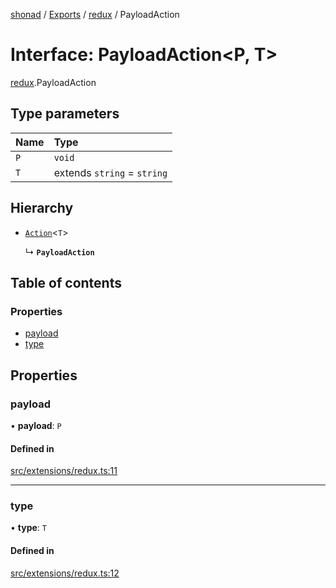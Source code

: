 [shonad](../README.md) / [Exports](../modules.md) / [redux](../modules/redux.md) / PayloadAction

# Interface: PayloadAction<P, T\>

[redux](../modules/redux.md).PayloadAction

## Type parameters

| Name | Type |
| :------ | :------ |
| `P` | `void` |
| `T` | extends `string` = `string` |

## Hierarchy

- [`Action`](redux.Action.md)<`T`\>

  ↳ **`PayloadAction`**

## Table of contents

### Properties

- [payload](redux.PayloadAction.md#payload)
- [type](redux.PayloadAction.md#type)

## Properties

### payload

• **payload**: `P`

#### Defined in

[src/extensions/redux.ts:11](https://github.com/jonlaing/shonad/blob/49f7c8a/src/extensions/redux.ts#L11)

___

### type

• **type**: `T`

#### Defined in

[src/extensions/redux.ts:12](https://github.com/jonlaing/shonad/blob/49f7c8a/src/extensions/redux.ts#L12)
